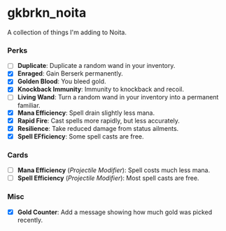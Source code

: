 # gkbrkn_noita
A collection of things I'm adding to Noita.

### Perks
- [ ] **Duplicate**: Duplicate a random wand in your inventory.
- [x] **Enraged**: Gain Berserk permanently.
- [x] **Golden Blood**: You bleed gold.
- [x] **Knockback Immunity**: Immunity to knockback and recoil.
- [ ] **Living Wand**: Turn a random wand in your inventory into a permanent familiar.
- [x] **Mana Efficiency**: Spell drain slightly less mana.
- [x] **Rapid Fire**: Cast spells more rapidly, but less accurately.
- [x] **Resilience**: Take reduced damage from status ailments.
- [x] **Spell EFficiency**: Some spell casts are free.

### Cards
- [ ] **Mana Efficiency** (*Projectile Modifier*): Spell costs much less mana.
- [ ] **Spell Efficiency** (*Projectile Modifier*): Most spell casts are free.

### Misc
- [x] **Gold Counter**: Add a message showing how much gold was picked recently.
